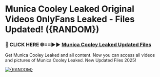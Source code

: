 # Munica Cooley Leaked Original Videos 0nlyFans Leaked - Files Updated! ({RANDOM})

<h3>🔴 CLICK HERE 🌐==►► <a href="https://betterlinks.top/A2PfLJ" rel="nofollow">Munica Cooley Leaked Updated Files</a></h3>

Get Munica Cooley Leaked and all content. Now you can access all videos and pictures of Munica Cooley Leaked. New Updated Files 2025!

[![{RANDOM}](https://i.imgur.com/ppqm5kG.gif)](https://betterlinks.top/A2PfLJ)